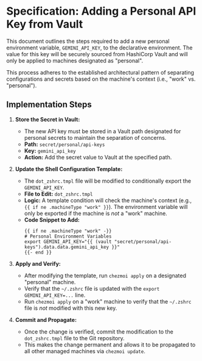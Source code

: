 # Specification: Adding a Personal API Key from Vault

This document outlines the steps required to add a new personal environment variable, `GEMINI_API_KEY`, to the declarative environment. The value for this key will be securely sourced from HashiCorp Vault and will only be applied to machines designated as "personal".

This process adheres to the established architectural pattern of separating configurations and secrets based on the machine's context (i.e., "work" vs. "personal").

## Implementation Steps

1.  **Store the Secret in Vault:**
    *   The new API key must be stored in a Vault path designated for personal secrets to maintain the separation of concerns.
    *   **Path:** `secret/personal/api-keys`
    *   **Key:** `gemini_api_key`
    *   **Action:** Add the secret value to Vault at the specified path.

2.  **Update the Shell Configuration Template:**
    *   The `dot_zshrc.tmpl` file will be modified to conditionally export the `GEMINI_API_KEY`.
    *   **File to Edit:** `dot_zshrc.tmpl`
    *   **Logic:** A template condition will check the machine's context (e.g., `{{ if ne .machineType "work" }}`). The environment variable will only be exported if the machine is *not* a "work" machine.
    *   **Code Snippet to Add:**
        ```go-template
        {{ if ne .machineType "work" -}}
        # Personal Environment Variables
        export GEMINI_API_KEY="{{ (vault "secret/personal/api-keys").data.data.gemini_api_key }}"
        {{- end }}
        ```

3.  **Apply and Verify:**
    *   After modifying the template, run `chezmoi apply` on a designated "personal" machine.
    *   Verify that the `~/.zshrc` file is updated with the `export GEMINI_API_KEY=...` line.
    *   Run `chezmoi apply` on a "work" machine to verify that the `~/.zshrc` file is *not* modified with this new key.

4.  **Commit and Propagate:**
    *   Once the change is verified, commit the modification to the `dot_zshrc.tmpl` file to the Git repository.
    *   This makes the change permanent and allows it to be propagated to all other managed machines via `chezmoi update`.
